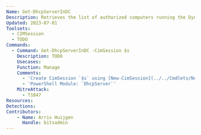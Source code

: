 ```yaml
---
Name: Get-DhcpServerInDC
Description: Retrieves the list of authorized computers running the Dynamic Host Configuration Protocol (DHCP) server service from Active Directory (AD)
Updated: 2023-07-01
Toolsets:
  - CIMSession
  - TODO
Commands:
  - Command: Get-DhcpServerInDC -CimSession $s
    Description: TODO
    Usecases:
    Function: Manage
    Comments:
      - 'Create CimSession `$s` using [New-CimSession](../../Cmdlets/New-CimSession/)'
      - 'PowerShell Module: `DhcpServer`'
    MitreAttack:
      - T1047
Resources:
Detections:
Contributors:
    - Name: Arris Huijgen
      Handle: bitsadmin
---
```

